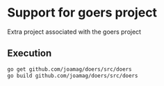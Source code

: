 # Support for goers project

Extra project associated with the goers project

## Execution

```bash
go get github.com/joamag/doers/src/doers
go build github.com/joamag/doers/src/doers
```
